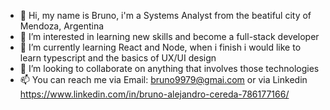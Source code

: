 - 👋 Hi, my name is Bruno, i'm a Systems Analyst from the beatiful city of Mendoza, Argentina
- 👀 I’m interested in learning new skills and become a full-stack developer
- 🌱 I’m currently learning React and Node, when i finish i would like to learn typescript and the basics of UX/UI design
- 💞️ I’m looking to collaborate on anything that involves those technologies
- 📫 You can reach me via Email: bruno9979@gmai.com or via Linkedin https://www.linkedin.com/in/bruno-alejandro-cereda-786177166/

<!---
BrunoCereda9979/BrunoCereda9979 is a ✨ special ✨ repository because its `README.md` (this file) appears on your GitHub profile.
You can click the Preview link to take a look at your changes.
--->
